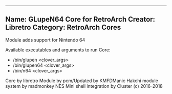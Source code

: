 -----------------------
Name: GLupeN64 Core for RetroArch
Creator: Libretro
Category: RetroArch Cores
-----------------------

Module adds support for Nintendo 64

Available executables and arguments to run Core:
- /bin/glupen <rom> <clover_args>
- /bin/glupen64 <rom> <clover_args>
- /bin/n64 <rom> <clover_args>

Core by libretro
Module by pcm/Updated by KMFDManic
Hakchi module system by madmonkey
NES Mini shell integration by Cluster
(c) 2016-2018

